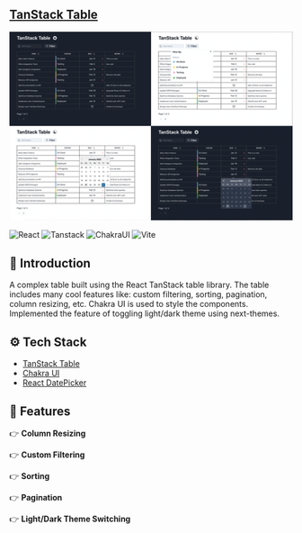 ## [TanStack Table](https://exslym.github.io/tanstack-table/)

[![preview](https://raw.githubusercontent.com/exslym/tanstack-table/refs/heads/main/public/preview1.png)](https://exslym.github.io/tanstack-table/)

  <div>
    <img src="https://img.shields.io/badge/react-%2320232a.svg?style=for-the-badge&logoColor=white&logo=react&color=3178C6" alt="React" />
    <img src="https://img.shields.io/badge/tanstack_table-%2320232a.svg?style=for-the-badge&logoColor=white&logo=react&color=3178C6" alt="Tanstack" />
    <img src="https://img.shields.io/badge/chakra-%234ED1C5.svg?style=for-the-badge&logo=chakraui&logoColor=white&color=3178C6" alt="ChakraUI" />
    <img src="https://img.shields.io/badge/vite-%23646CFF.svg?style=for-the-badge&logo=vite&logoColor=white&color=3178C6" alt="Vite" />
  </div>

## <a name="introduction">🤖 Introduction</a>

A complex table built using the React TanStack table library. The table includes many cool features like: custom filtering, sorting, pagination, column resizing, etc. 
Chakra UI is used to style the components. 
Implemented the feature of toggling light/dark theme using next-themes.

## <a name="tech-stack">⚙️ Tech Stack</a>

- [TanStack Table](https://tanstack.com/table/v8)
- [Chakra UI](https://chakra-ui.com/)
- [React DatePicker](https://www.npmjs.com/package/react-datepicker?activeTab=readme)

## <a name="features">🔋 Features</a>

👉 **Column Resizing**

👉 **Custom Filtering**

👉 **Sorting**

👉 **Pagination**

👉 **Light/Dark Theme Switching**

#
